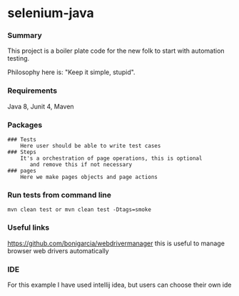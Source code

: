 # selenium-java
### Summary
This project is a boiler plate code for the new folk to start with automation testing.

Philosophy here is: "Keep it simple, stupid".

### Requirements
Java 8, Junit 4, Maven

### Packages
    ### Tests 
        Here user should be able to write test cases
    ### Steps
        It's a orchestration of page operations, this is optional
           and remove this if not necessary
    ### pages
        Here we make pages objects and page actions
         
### Run tests from command line
    mvn clean test or mvn clean test -Dtags=smoke

### Useful links
https://github.com/bonigarcia/webdrivermanager 
this is useful to manage browser web drivers automatically 
 
### IDE
For this example I have used intellij idea, but users can choose their own ide